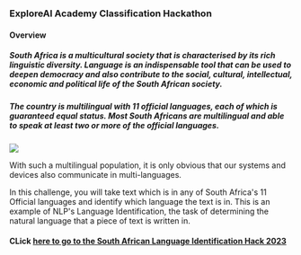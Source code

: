 ### ExploreAI Academy Classification Hackathon

#### Overview

##### South Africa is a multicultural society that is characterised by its rich linguistic diversity. Language is an indispensable tool that can be used to deepen democracy and also contribute to the social, cultural, intellectual, economic and political life of the South African society.

##### The country is multilingual with 11 official languages, each of which is guaranteed equal status. Most South Africans are multilingual and able to speak at least two or more of the official languages.

<p>
<img src="https://www.googleapis.com/download/storage/v1/b/kaggle-user-content/o/inbox%2F2205222%2F7f34544c1b1f61d1a5949bddacfd84a9%2FSouth_Africa_languages_2011.jpg?generation=1604393669339034&alt=media">
</p>

<p>With such a multilingual population, it is only obvious that our systems and devices also communicate in multi-languages.</p>

<p>In this challenge, you will take text which is in any of South Africa's 11 Official languages and identify which language the text is in. This is an example of NLP's Language Identification, the task of determining the natural language that a piece of text is written in.</p>

<h4>
CLick <a href="https://www.kaggle.com/competitions/south-african-language-identification-hack-2023" target="_blank">here to go to the South African Language Identification Hack 2023
</h4>
